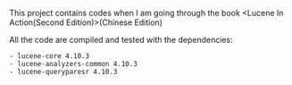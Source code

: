 This project contains codes when I am going through the book <Lucene In Action(Second Edition)>(Chinese Edition)

All the code are compiled and tested with the dependencies:

    - lucene-core 4.10.3
    - lucene-analyzers-common 4.10.3
    - lucene-queryparesr 4.10.3
